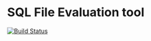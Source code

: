 # SQL File Evaluation tool
[![Build Status](https://travis-ci.com/nickrgarner/SQL-File-Evaluation.svg?branch=master)](https://travis-ci.com/github/nickrgarner/SQL-File-Evaluation)
